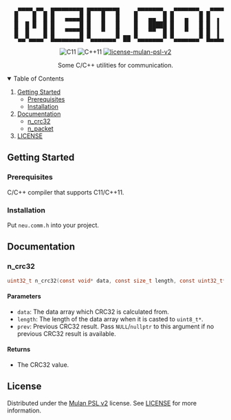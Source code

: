 <!------------------------------------------------------------------ HEADER -->
<pre align="center">
  ▄▀▀▀▀▄▀▀▄ █▀▀▀▀▀▀▀█ █▀▀▀█▀▀▀█    ▄▀▀▀▀▀▀▀▄ ▄▀▀▀▀▀▀▀▄ ▄▀▀▀▀▀▀▀▄ ▄▀▀▀▀▀▀▀▄    █▀▀▀█▀▀▀█
  █    █  █ █   ▄▄▄▄█ █   █   █    █   ▄▄  █ █   ▄   █ █  ▖ ▗  █ █  ▖ ▗  █    █   █   █
  █  █ █  █ █       █ █   █   █    █   █████ █   █   █ █  ▌ ▐  █ █  ▌ ▐  █    █       █
  █  █    █ █   ▀▀▀▀█ █   ▀   █    █   ▀▀  █ █   ▀   █ █  ▌ ▐  █ █  ▌ ▐  █    █   █   █
  ▀▄▄▀▄▄▄▄▀ █▄▄▄▄▄▄▄█ ▀▄▄▄▄▄▄▄▀ ██ ▀▄▄▄▄▄▄▄▀ ▀▄▄▄▄▄▄▄▀ █▄▄▙▄▟▄▄█ █▄▄▙▄▟▄▄█ ██ █▄▄▄█▄▄▄█
</pre>

<p align="center">
  <img src="https://img.shields.io/badge/C11-%2300599C.svg?style=for-the-badge&logo=c&logoColor=white" alt="C11">
  <img src="https://img.shields.io/badge/C++11-%2300599C.svg?style=for-the-badge&logo=c%2B%2B&logoColor=white" alt="C++11">

  <a href="./LICENSE">
    <img src="https://img.shields.io/badge/license-mulan_psl_v2-green.svg?style=for-the-badge" alt="license-mulan-psl-v2">
  </a>
</p>

<p align="center">
  Some C/C++ utilities for communication.
</p>


<!------------------------------------------------------- TABLE OF CONTENTS -->
<details open="open">
  <summary>Table of Contents</summary>
  <ol>
    <li>
      <a href="#getting-started">Getting Started</a>
      <ul>
        <li><a href="#prerequisites">Prerequisites</a></li>
        <li><a href="#installation">Installation</a></li>
      </ul>
    </li>
    <li><a href="#documentation">Documentation</a>
      <ul>
        <li><a href="#n_crc32">n_crc32</a></li>
        <li><a href="#n_packet">n_packet</a></li>
      </ul>
    </li>
    <li><a href="#license">LICENSE</a></li>
  </ol>
</details>


<!--------------------------------------------------------- GETTING STARTED -->
## Getting Started
### Prerequisites
C/C++ compiler that supports C11/C++11.


### Installation
Put `neu.comm.h` into your project.


<!----------------------------------------------------------- DOCUMENTATION -->
## Documentation
### n_crc32
```c
uint32_t n_crc32(const void* data, const size_t length, const uint32_t* prev)
```

#### Parameters
- `data`: The data array which CRC32 is calculated from.
- `length`: The length of the data array when it is casted to `uint8_t*`.
- `prev`: Previous CRC32 result. Pass `NULL`/`nullptr` to this argument if no previous CRC32 result is available.

#### Returns
- The CRC32 value.


<!----------------------------------------------------------------- LICENSE -->
## License
Distributed under the [Mulan PSL v2](http://license.coscl.org.cn/MulanPSL2/)
license. See [LICENSE](LICENSE) for more information.
